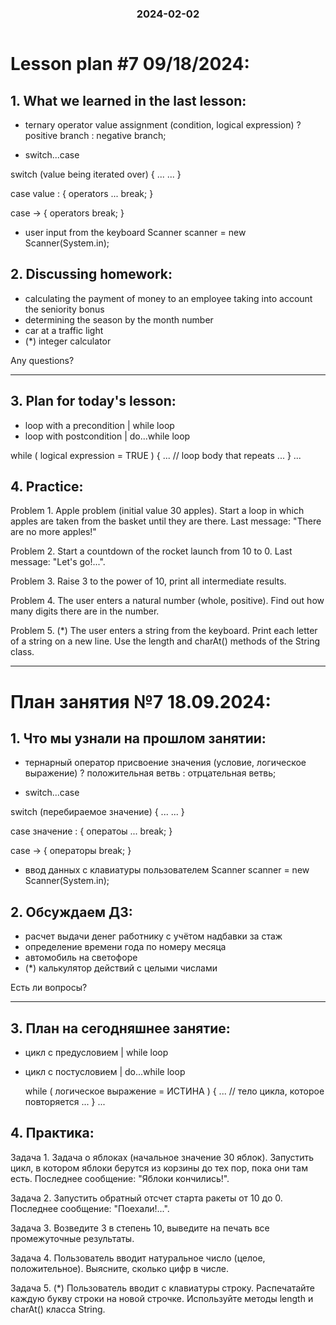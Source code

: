 <h3 style="text-align: center; padding-bottom: 14px">2024-02-02</h3>

# Lesson plan #7 09/18/2024:

## 1. What we learned in the last lesson:
- ternary operator
  value assignment (condition, logical expression) ? positive branch : negative branch;

- switch...case

switch (value being iterated over) {
...
...
}

case value : {
operators
...
break;
}

case -> {
operators
break;
}

- user input from the keyboard Scanner scanner = new Scanner(System.in);

## 2. Discussing homework:
- calculating the payment of money to an employee taking into account the seniority bonus
- determining the season by the month number
- car at a traffic light
- (*) integer calculator

Any questions?

----------------------------------------------------------------------------

## 3. Plan for today's lesson:
- loop with a precondition | while loop
- loop with postcondition | do...while loop

while ( logical expression = TRUE ) {
...
// loop body that repeats
...
}
...

## 4. Practice:

Problem 1.
Apple problem (initial value 30 apples).
Start a loop in which apples are taken from the basket until
they are there. Last message: "There are no more apples!"

Problem 2.
Start a countdown of the rocket launch from 10 to 0.
Last message: "Let's go!...".

Problem 3.
Raise 3 to the power of 10, print all intermediate results.

Problem 4.
The user enters a natural number (whole, positive).
Find out how many digits there are in the number.

Problem 5. (*)
The user enters a string from the keyboard.
Print each letter of a string on a new line.
Use the length and charAt() methods of the String class.

___

# План занятия №7 18.09.2024:

## 1. Что мы узнали на прошлом занятии:
- тернарный оператор
  присвоение значения (условие, логическое выражение) ? положительная ветвь : отрцательная ветвь;

- switch...case

switch (перебираемое значение) {
...
...
}

case значение : {
оператоы
...
break;
}

case -> {
операторы
break;
}

- ввод данных с клавиатуры пользователем Scanner scanner = new Scanner(System.in);

## 2. Обсуждаем ДЗ:
- расчет выдачи денег работнику с учётом надбавки за стаж
- определение времени года по номеру месяца
- автомобиль на светофоре
- (*) калькулятор действий с целыми числами

Есть ли вопросы?

----------------------------------------------------------------------------

## 3. План на сегодняшнее занятие:
- цикл с предусловием   | while loop
- цикл с постусловием   | do...while loop

  while ( логическое выражение = ИСТИНА ) {
  ...
  // тело цикла, которое повторяется
  ...
  }
  ...

## 4. Практика:

Задача 1.
Задача о яблоках (начальное значение 30 яблок).
Запустить цикл, в котором яблоки берутся из корзины до тех пор,
пока они там есть. Последнее сообщение: "Яблоки кончились!".

Задача 2.
Запустить обратный отсчет старта ракеты от 10 до 0.
Последнее сообщение: "Поехали!...".

Задача 3.
Возведите 3 в степень 10, выведите на печать все промежуточные результаты.

Задача 4.
Пользователь вводит натуральное число (целое, положительное).
Выясните, сколько цифр в числе.

Задача 5. (*)
Пользователь вводит с клавиатуры строку.
Распечатайте каждую букву строки на новой строчке.
Используйте методы length и charAt() класса String.